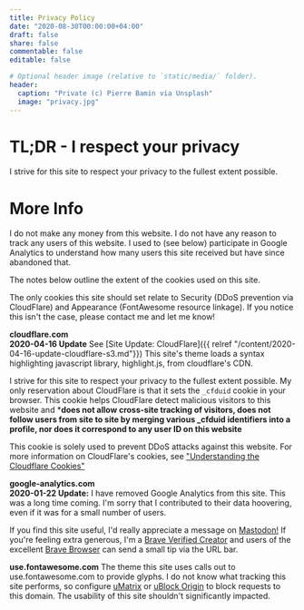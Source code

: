 ```yaml
---
title: Privacy Policy
date: "2020-08-30T00:00:00+04:00"
draft: false
share: false
commentable: false
editable: false

# Optional header image (relative to `static/media/` folder).
header:
  caption: "Private (c) Pierre Bamin via Unsplash"
  image: "privacy.jpg"
---
```


# TL;DR - I respect your privacy
I strive for this site to respect your privacy to the fullest extent possible.

# More Info

I do not make any money from this website. I do not have any reason to track any
users of this website. I used to (see below) participate in Google Analytics to
understand how many users this site received but have since abandoned that.

The notes below outline the extent of the cookies used on this site. 

The only cookies this site should set relate to Security (DDoS prevention
via CloudFlare) and Appearance (FontAwesome resource linkage). If you notice
this isn't the case, please contact me and let me know!

**cloudflare.com**  
**2020-04-16 Update** 
See [Site Update: CloudFlare]({{ relref
"/content/2020-04-16-update-cloudflare-s3.md"}}) This site's theme loads a syntax
highlighting javascript library, highlight.js,
from cloudflare's CDN.

I strive for this site to respect your privacy to the fullest extent possible.
My only reservation about CloudFlare is that it sets the `_cfduid` cookie in
your browser. This cookie helps CloudFlare detect malicious visitors to this
website and ***does not allow cross-site tracking of visitors, does not follow
users from site to site by merging various _cfduid identifiers into a profile,
nor does it correspond to any user ID on this website**

This cookie is solely used to prevent DDoS attacks against this website. For
more information on CloudFlare's cookies, see ["Understanding the Cloudflare
Cookies"](https://support.cloudflare.com/hc/en-us/articles/200170156-What-does-the-Cloudflare-cfduid-cookie-do-
"Information on the cookies Cloudflare sets in the user's browser")

**google-analytics.com**  
**2020-01-22 Update:**
I have removed Google Analytics from this site. This was a long time coming. I'm
sorry that I contributed to their data hoovering, even if it was for a small
number of users.

If you find this site useful, I'd really appreciate a message on
[Mastodon!](https://fosstodon.org/@unl0ckd) If you're feeling extra generous, I'm a
[Brave Verified Creator](https://creators.brave.com/) and users of the excellent
[Brave Browser](https://creators.brave.com/) can send a small tip via the URL
bar.

**use.fontawesome.com**
The theme this site uses calls out to use.fontawesome.com to provide glyphs. I
do not know what tracking this site performs, so configure
[uMatrix](https://github.com/gorhill/uMatrix) or [uBlock
Origin](https://github.com/gorhill/uBlock) to block requests to this domain. The
usability of this site shouldn't significantly impacted.

